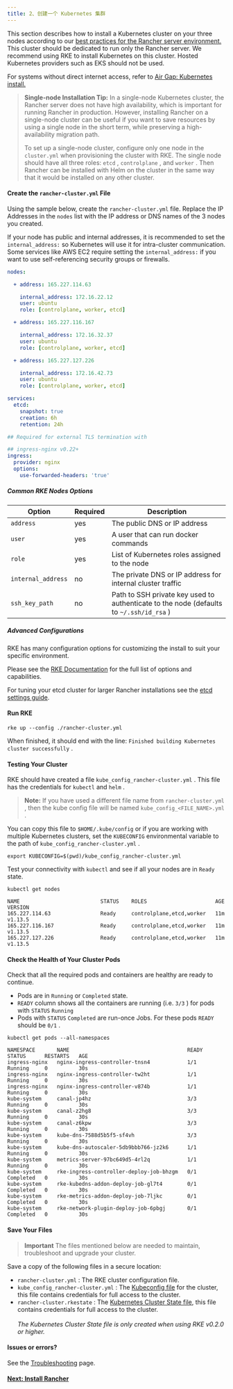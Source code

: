 ```yaml
---
title: 2、创建一个 Kubernetes 集群
---
```


This section describes how to install a Kubernetes cluster on your three nodes according to our [best practices for the Rancher server environment.](/docs/overview/architecture-recommendations/#environment-for-kubernetes-installations) This cluster should be dedicated to run only the Rancher server. We recommend using RKE to install Kubernetes on this cluster. Hosted Kubernetes providers such as EKS should not be used.

For systems without direct internet access, refer to [Air Gap: Kubernetes install.](/docs/installation/air-gap-high-availability/)

> **Single-node Installation Tip:**
> In a single-node Kubernetes cluster, the Rancher server does not have high availability, which is important for running Rancher in production. However, installing Rancher on a single-node cluster can be useful if you want to save resources by using a single node in the short term, while preserving a high-availability migration path.
>
> To set up a single-node cluster, configure only one node in the `cluster.yml` when provisioning the cluster with RKE. The single node should have all three roles: `etcd` , `controlplane` , and `worker` . Then Rancher can be installed with Helm on the cluster in the same way that it would be installed on any other cluster.

#### Create the `rancher-cluster.yml` File

Using the sample below, create the `rancher-cluster.yml` file. Replace the IP Addresses in the `nodes` list with the IP address or DNS names of the 3 nodes you created.

If your node has public and internal addresses, it is recommended to set the `internal_address:` so Kubernetes will use it for intra-cluster communication. Some services like AWS EC2 require setting the `internal_address:` if you want to use self-referencing security groups or firewalls.

``` yaml
nodes:

  + address: 165.227.114.63

    internal_address: 172.16.22.12
    user: ubuntu
    role: [controlplane, worker, etcd]

  + address: 165.227.116.167

    internal_address: 172.16.32.37
    user: ubuntu
    role: [controlplane, worker, etcd]

  + address: 165.227.127.226

    internal_address: 172.16.42.73
    user: ubuntu
    role: [controlplane, worker, etcd]

services:
  etcd:
    snapshot: true
    creation: 6h
    retention: 24h

## Required for external TLS termination with

## ingress-nginx v0.22+
ingress:
  provider: nginx
  options:
    use-forwarded-headers: 'true'
```

##### Common RKE Nodes Options

| Option             | Required | Description                                                                            |
| ------------------ | -------- | -------------------------------------------------------------------------------------- |
| `address` | yes      | The public DNS or IP address                                                           |
| `user` | yes      | A user that can run docker commands                                                    |
| `role` | yes      | List of Kubernetes roles assigned to the node                                          |
| `internal_address` | no       | The private DNS or IP address for internal cluster traffic                             |
| `ssh_key_path` | no       | Path to SSH private key used to authenticate to the node (defaults to `~/.ssh/id_rsa` ) |

##### Advanced Configurations

RKE has many configuration options for customizing the install to suit your specific environment.

Please see the [RKE Documentation]({{<baseurl>}}/rke/latest/en/config-options/) for the full list of options and capabilities.

For tuning your etcd cluster for larger Rancher installations see the [etcd settings guide](/docs/installation/options/etcd/).

#### Run RKE

``` 
rke up --config ./rancher-cluster.yml
```

When finished, it should end with the line: `Finished building Kubernetes cluster successfully` .

#### Testing Your Cluster

RKE should have created a file `kube_config_rancher-cluster.yml` . This file has the credentials for `kubectl` and `helm` .

> **Note:** If you have used a different file name from `rancher-cluster.yml` , then the kube config file will be named `kube_config_<FILE_NAME>.yml` .

You can copy this file to `$HOME/.kube/config` or if you are working with multiple Kubernetes clusters, set the `KUBECONFIG` environmental variable to the path of `kube_config_rancher-cluster.yml` .

``` 
export KUBECONFIG=$(pwd)/kube_config_rancher-cluster.yml
```

Test your connectivity with `kubectl` and see if all your nodes are in `Ready` state.

``` 
kubectl get nodes

NAME                          STATUS    ROLES                      AGE       VERSION
165.227.114.63                Ready     controlplane,etcd,worker   11m       v1.13.5
165.227.116.167               Ready     controlplane,etcd,worker   11m       v1.13.5
165.227.127.226               Ready     controlplane,etcd,worker   11m       v1.13.5
```

#### Check the Health of Your Cluster Pods

Check that all the required pods and containers are healthy are ready to continue.

* Pods are in `Running` or `Completed` state.
* `READY` column shows all the containers are running (i.e. `3/3` ) for pods with `STATUS`  `Running` 
* Pods with `STATUS`  `Completed` are run-once Jobs. For these pods `READY` should be `0/1` .

``` 
kubectl get pods --all-namespaces

NAMESPACE       NAME                                      READY     STATUS      RESTARTS   AGE
ingress-nginx   nginx-ingress-controller-tnsn4            1/1       Running     0          30s
ingress-nginx   nginx-ingress-controller-tw2ht            1/1       Running     0          30s
ingress-nginx   nginx-ingress-controller-v874b            1/1       Running     0          30s
kube-system     canal-jp4hz                               3/3       Running     0          30s
kube-system     canal-z2hg8                               3/3       Running     0          30s
kube-system     canal-z6kpw                               3/3       Running     0          30s
kube-system     kube-dns-7588d5b5f5-sf4vh                 3/3       Running     0          30s
kube-system     kube-dns-autoscaler-5db9bbb766-jz2k6      1/1       Running     0          30s
kube-system     metrics-server-97bc649d5-4rl2q            1/1       Running     0          30s
kube-system     rke-ingress-controller-deploy-job-bhzgm   0/1       Completed   0          30s
kube-system     rke-kubedns-addon-deploy-job-gl7t4        0/1       Completed   0          30s
kube-system     rke-metrics-addon-deploy-job-7ljkc        0/1       Completed   0          30s
kube-system     rke-network-plugin-deploy-job-6pbgj       0/1       Completed   0          30s
```

#### Save Your Files

> **Important**
> The files mentioned below are needed to maintain, troubleshoot and upgrade your cluster.

Save a copy of the following files in a secure location:

* `rancher-cluster.yml` : The RKE cluster configuration file.
* `kube_config_rancher-cluster.yml` : The [Kubeconfig file]({{<baseurl>}}/rke/latest/en/kubeconfig/) for the cluster, this file contains credentials for full access to the cluster.
* `rancher-cluster.rkestate` : The [Kubernetes Cluster State file]({{<baseurl>}}/rke/latest/en/installation/#kubernetes-cluster-state), this file contains credentials for full access to the cluster.<br/><br/>_The Kubernetes Cluster State file is only created when using RKE v0.2.0 or higher._

#### Issues or errors?

See the [Troubleshooting](/docs/installation/options/troubleshooting/) page.

#### [Next: Install Rancher](/docs/installation/k8s-install/helm-rancher/)

